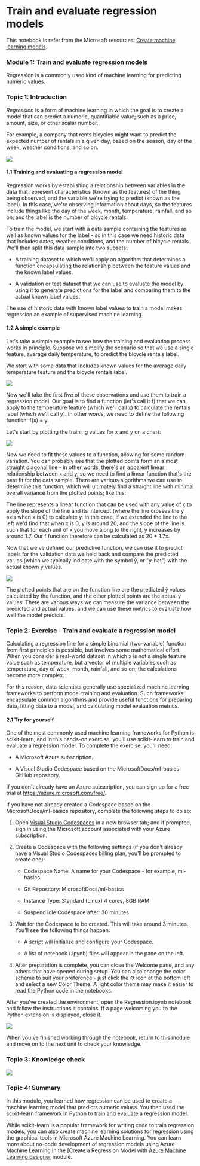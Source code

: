 Train and evaluate regression models
================

This notebook is refer from the Microsoft resources: [Create machine learning models](\https://docs.microsoft.com/en-gb/learn/paths/create-machine-learn-models/).

### Module 1: Train and evaluate regression models

Regression is a commonly used kind of machine learning for predicting numeric values.

### Topic 1: Introduction

*Regression* is a form of machine learning in which the goal is to create a model that can predict a numeric, quantifiable value; such as a price, amount, size, or other scalar number.

For example, a company that rents bicycles might want to predict the expected number of rentals in a given day, based on the season, day of the week, weather conditions, and so on.

![](https://docs.microsoft.com/en-gb/learn/wwl-data-ai/train-evaluate-regression-models/media/cycle-rentals.png)

#### 1.1 Training and evaluating a regression model

Regression works by establishing a relationship between variables in the data that represent characteristics (known as the features) of the thing being observed, and the variable we're trying to predict (known as the label). In this case, we're observing information about days, so the features include things like the day of the week, month, temperature, rainfall, and so on; and the label is the number of bicycle rentals.

To train the model, we start with a data sample containing the features as well as known values for the label - so in this case we need historic data that includes dates, weather conditions, and the number of bicycle rentals. We'll then split this data sample into two subsets:

-   A training dataset to which we'll apply an algorithm that determines a function encapsulating the relationship between the feature values and the known label values.

-   A validation or test dataset that we can use to evaluate the model by using it to generate predictions for the label and comparing them to the actual known label values.

The use of historic data with known label values to train a model makes regression an example of supervised machine learning.

#### 1.2 A simple example

Let's take a simple example to see how the training and evaluation process works in principle. Suppose we simplify the scenario so that we use a single feature, average daily temperature, to predict the bicycle rentals label.

We start with some data that includes known values for the average daily temperature feature and the bicycle rentals label.

![](../image/DS12_rental_data.png)

Now we'll take the first five of these observations and use them to train a regression model. Our goal is to find a function (let's call it f) that we can apply to the temperature feature (which we'll call x) to calculate the rentals label (which we'll call y). In other words, we need to define the following function: f(x) = y.

Let's start by plotting the training values for x and y on a chart:

![](https://docs.microsoft.com/en-gb/learn/wwl-data-ai/train-evaluate-regression-models/media/training-plot.png)

Now we need to fit these values to a function, allowing for some random variation. You can probably see that the plotted points form an almost straight diagonal line - in other words, there's an apparent linear relationship between x and y, so we need to find a linear function that's the best fit for the data sample. There are various algorithms we can use to determine this function, which will ultimately find a straight line with minimal overall variance from the plotted points; like this:

The line represents a linear function that can be used with any value of x to apply the slope of the line and its intercept (where the line crosses the y axis when x is 0) to calculate y. In this case, if we extended the line to the left we'd find that when x is 0, y is around 20, and the slope of the line is such that for each unit of x you move along to the right, y increases by around 1.7. Our f function therefore can be calculated as 20 + 1.7x.

Now that we've defined our predictive function, we can use it to predict labels for the validation data we held back and compare the predicted values (which we typically indicate with the symbol ŷ, or "y-hat") with the actual known y values.

![](https://docs.microsoft.com/en-gb/learn/wwl-data-ai/train-evaluate-regression-models/media/validation-plot.png)

The plotted points that are on the function line are the predicted ŷ values calculated by the function, and the other plotted points are the actual y values. There are various ways we can measure the variance between the predicted and actual values, and we can use these metrics to evaluate how well the model predicts.

### Topic 2: Exercise - Train and evaluate a regression model

Calculating a regression line for a simple binomial (two-variable) function from first principles is possible, but involves some mathematical effort. When you consider a real-world dataset in which x is not a single feature value such as temperature, but a vector of multiple variables such as temperature, day of week, month, rainfall, and so on; the calculations become more complex.

For this reason, data scientists generally use specialized machine learning frameworks to perform model training and evaluation. Such frameworks encapsulate common algorithms and provide useful functions for preparing data, fitting data to a model, and calculating model evaluation metrics.

#### 2.1 Try for yourself

One of the most commonly used machine learning frameworks for Python is scikit-learn, and in this hands-on exercise, you'll use scikit-learn to train and evaluate a regression model. To complete the exercise, you'll need:

-   A Microsoft Azure subscription.

-   A Visual Studio Codespace based on the MicrosoftDocs/ml-basics GitHub repository.

If you don't already have an Azure subscription, you can sign up for a free trial at <https://azure.microsoft.com/free/>.

If you have not already created a Codespace based on the MicrosoftDocs/ml-basics repository, complete the following steps to do so:

1.  Open [Visual Studio Codespaces](https://online.visualstudio.com/environments/new?name=ml-basics&repo=MicrosoftDocs%2Fml-basics) in a new browser tab; and if prompted, sign in using the Microsoft account associated with your Azure subscription.

2.  Create a Codespace with the following settings (if you don't already have a Visual Studio Codespaces billing plan, you'll be prompted to create one):

    -   Codespace Name: A name for your Codespace - for example, ml-basics.

    -   Git Repository: MicrosoftDocs/ml-basics

    -   Instance Type: Standard (Linux) 4 cores, 8GB RAM

    -   Suspend idle Codespace after: 30 minutes

3.  Wait for the Codespace to be created. This will take around 3 minutes. You'll see the following things happen:

    -   A script will initialize and configure your Codespace.

    -   A list of notebook (.ipynb) files will appear in the pane on the left.

4.  After preparation is complete, you can close the Welcome pane, and any others that have opened during setup. You can also change the color scheme to suit your preference - just click the ⚙ icon at the bottom left and select a new Color Theme. A light color theme may make it easier to read the Python code in the notebooks.

After you've created the environment, open the Regression.ipynb notebook and follow the instructions it contains. If a page welcoming you to the Python extension is displayed, close it.

![](../image/DS12_exe_note.png)

When you've finished working through the notebook, return to this module and move on to the next unit to check your knowledge.

### Topic 3: Knowledge check

![](../image/DS12_knowledge_check.png)

### Topic 4: Summary

In this module, you learned how regression can be used to create a machine learning model that predicts numeric values. You then used the scikit-learn framework in Python to train and evaluate a regression model.

While scikit-learn is a popular framework for writing code to train regression models, you can also create machine learning solutions for regression using the graphical tools in Microsoft Azure Machine Learning. You can learn more about no-code development of regression models using Azure Machine Learning in the \[Create a Regression Model with [Azure Machine Learning designer](https://docs.microsoft.com/en-us/learn/modules/create-regression-model-azure-machine-learning-designer/) module.
